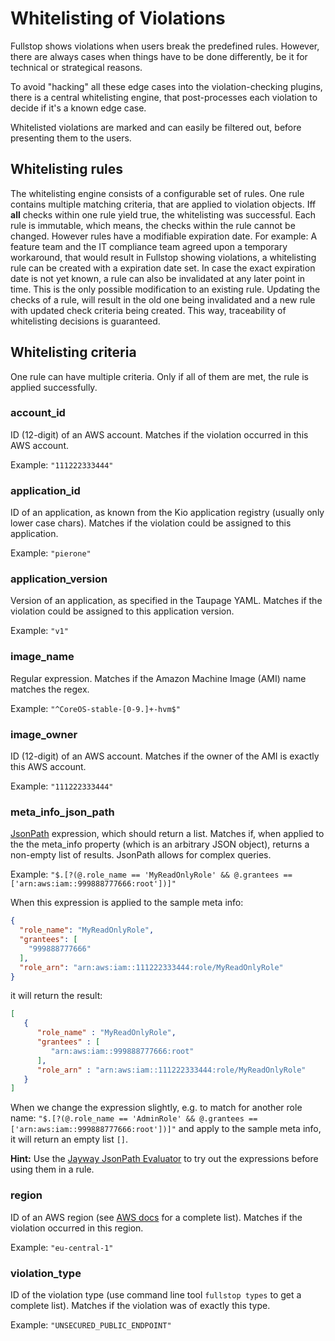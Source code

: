 # Whitelisting of Violations

Fullstop shows violations when users break the predefined rules. However, there are always cases when things have to be 
done differently, be it for technical or strategical reasons.

To avoid "hacking" all these edge cases into the violation-checking plugins, there is a central whitelisting engine,
that post-processes each violation to decide if it's a known edge case.

Whitelisted violations are marked and can easily be filtered out, before presenting them to the users.

## Whitelisting rules

The whitelisting engine consists of a configurable set of rules. One rule contains multiple matching criteria,
that are applied to violation objects. Iff **all** checks within one rule yield true, the whitelisting was successful.
Each rule is immutable, which means, the checks within the rule cannot be changed. However rules have a modifiable
expiration date. For example: A feature team and the IT compliance team agreed upon a temporary workaround, that would
result in Fullstop showing violations, a whitelisting rule can be created with a expiration date set. In case the
exact expiration date is not yet known, a rule can also be invalidated at any later point in time. This is the only
possible modification to an existing rule. Updating the checks of a rule, will result in the old one being invalidated
and a new rule with updated check criteria being created. This way, traceability of whitelisting decisions is guaranteed.

## Whitelisting criteria

One rule can have multiple criteria. Only if all of them are met, the rule is applied successfully.

### account_id
ID (12-digit) of an AWS account.
Matches if the violation occurred in this AWS account.

Example: `"111222333444"` 

### application_id
ID of an application, as known from the Kio application registry (usually only lower case chars).
Matches if the violation could be assigned to this application.

Example: `"pierone"`

### application_version
Version of an application, as specified in the Taupage YAML.
Matches if the violation could be assigned to this application version. 

Example: `"v1"`

### image_name
Regular expression.
Matches if the Amazon Machine Image (AMI) name matches the regex.

Example: `"^CoreOS-stable-[0-9.]+-hvm$"`

### image_owner
ID (12-digit) of an AWS account.
Matches if the owner of the AMI is exactly this AWS account.

Example: `"111222333444"`

### meta_info_json_path
[JsonPath](https://github.com/json-path/JsonPath) expression, which should return a list.
Matches if, when applied to the the meta_info property (which is an arbitrary JSON object),
returns a non-empty list of results. JsonPath allows for complex queries.

Example: `"$.[?(@.role_name == 'MyReadOnlyRole' && @.grantees == ['arn:aws:iam::999888777666:root'])]"`

When this expression is applied to the sample meta info:
```json
{
  "role_name": "MyReadOnlyRole",
  "grantees": [
    "999888777666"
  ],
  "role_arn": "arn:aws:iam::111222333444:role/MyReadOnlyRole"
}
```
it will return the result:
```json
[
   {
      "role_name" : "MyReadOnlyRole",
      "grantees" : [
         "arn:aws:iam::999888777666:root"
      ],
      "role_arn" : "arn:aws:iam::111222333444:role/MyReadOnlyRole"
   }
]
```
When we change the expression slightly, e.g. to match for another role name:
`"$.[?(@.role_name == 'AdminRole' && @.grantees == ['arn:aws:iam::999888777666:root'])]"`
and apply to the sample meta info, it will return an empty list `[]`.

**Hint:** Use the [Jayway JsonPath Evaluator](http://jsonpath.herokuapp.com/)
to try out the expressions before using them in a rule.

### region
ID of an AWS region (see [AWS docs](http://docs.aws.amazon.com/general/latest/gr/rande.html) for a complete list).
Matches if the violation occurred in this region.

Example: `"eu-central-1"`

### violation_type
ID of the violation type (use command line tool `fullstop types` to get a complete list).
Matches if the violation was of exactly this type.

Example: `"UNSECURED_PUBLIC_ENDPOINT"`
